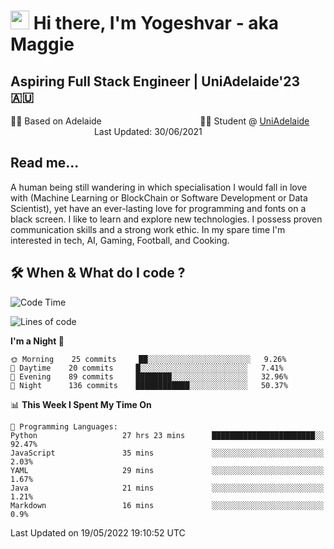 <h1><img src="https://emojis.slackmojis.com/emojis/images/1531849430/4246/blob-sunglasses.gif?1531849430" width="30"/> Hi there, I'm Yogeshvar - aka Maggie</h1>

## Aspiring Full Stack Engineer | UniAdelaide'23 🇦🇺  
🏂🏻  Based on Adelaide &nbsp;&nbsp;&nbsp;&nbsp;&nbsp;&nbsp;&nbsp;&nbsp;&nbsp;&nbsp;&nbsp;&nbsp;&nbsp;&nbsp;&nbsp;&nbsp;&nbsp;&nbsp;&nbsp;&nbsp;&nbsp;&nbsp;&nbsp;&nbsp;&nbsp;&nbsp;&nbsp;&nbsp;&nbsp;&nbsp;&nbsp;&nbsp;&nbsp;&nbsp;&nbsp;&nbsp;&nbsp;&nbsp;&nbsp;👨‍💻 Student @ [UniAdelaide](https://www.adelaide.edu.au)   &nbsp;&nbsp;&nbsp;&nbsp;&nbsp;&nbsp;&nbsp;&nbsp;&nbsp;&nbsp;&nbsp;&nbsp;&nbsp;&nbsp;&nbsp;&nbsp;&nbsp;&nbsp;&nbsp;&nbsp;&nbsp;&nbsp;&nbsp;&nbsp;&nbsp;&nbsp;&nbsp;&nbsp;&nbsp;&nbsp;&nbsp;&nbsp; &nbsp;Last Updated: 30/06/2021

## Read me...

A human being still wandering in which specialisation I would fall in love with (Machine Learning or BlockChain or Software Development or Data Scientist), yet have an ever-lasting love for programming and fonts on a black screen. I like to learn and explore new technologies. I possess proven communication skills and a strong work ethic. In my spare time I'm interested in tech, AI, Gaming, Football, and Cooking.

## 🛠 When & What do I code ?  

<!--START_SECTION:waka-->
![Code Time](http://img.shields.io/badge/Code%20Time-1%2C489%20hrs%207%20mins-blue)

![Lines of code](https://img.shields.io/badge/From%20Hello%20World%20I%27ve%20Written-6%20Million%20lines%20of%20code-blue)

**I'm a Night 🦉** 

```text
🌞 Morning    25 commits     ██░░░░░░░░░░░░░░░░░░░░░░░   9.26% 
🌆 Daytime    20 commits     █░░░░░░░░░░░░░░░░░░░░░░░░   7.41% 
🌃 Evening    89 commits     ████████░░░░░░░░░░░░░░░░░   32.96% 
🌙 Night      136 commits    ████████████░░░░░░░░░░░░░   50.37%

```


📊 **This Week I Spent My Time On** 

```text
💬 Programming Languages: 
Python                   27 hrs 23 mins      ███████████████████████░░   92.47% 
JavaScript               35 mins             ░░░░░░░░░░░░░░░░░░░░░░░░░   2.03% 
YAML                     29 mins             ░░░░░░░░░░░░░░░░░░░░░░░░░   1.67% 
Java                     21 mins             ░░░░░░░░░░░░░░░░░░░░░░░░░   1.21% 
Markdown                 16 mins             ░░░░░░░░░░░░░░░░░░░░░░░░░   0.9%

```


 Last Updated on 19/05/2022 19:10:52 UTC
<!--END_SECTION:waka-->
